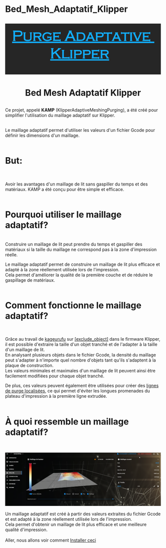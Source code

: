 # Bed_Mesh_Adaptatif_Klipper


##  ##

<div align="center">
  
![image](https://github.com/Eloura74/Purge_Adaptive_Klipper/blob/main/image/Readme.png)
  
</div>

##  ##

<div align="center">
  
# **Bed Mesh Adaptatif Klipper** #
  
</div>

##  ##

Ce projet, appelé **KAMP** (KlipperAdaptiveMeshingPurging), a été créé pour simplifier l'utilisation du maillage adaptatif sur Klipper. 
<br><br>

Le maillage adaptatif permet d'utiliser les valeurs d'un fichier Gcode pour définir les dimensions d'un maillage.
<br><br>

# **But:** #
<br>

Avoir les avantages d'un maillage de lit sans gaspiller du temps et des matériaux. KAMP a été conçu pour être simple et efficace.
<br><br>

# **Pourquoi utiliser le maillage adaptatif?** #
<br>
Construire un maillage de lit peut prendre du temps et gaspiller des matériaux si la taille du maillage ne correspond pas à la zone d'impression réelle.
<br>

Le maillage adaptatif permet de construire un maillage de lit plus efficace et adapté à la zone réellement utilisée lors de l'impression.
<br>
Cela permet d'améliorer la qualité de la première couche et de réduire le gaspillage de matériaux.
<br><br>

# **Comment fonctionne le maillage adaptatif?** #
<br>

Grâce au travail de [kageurufu](https://github.com/kageurufu) sur [[exclude_object]](https://github.com/kageurufu/preprocess_cancellation) dans le firmware Klipper, il est possible d'extraire la taille d'un objet tranché et de l'adapter à la taille d'un maillage de lit.
<br>
En analysant plusieurs objets dans le fichier Gcode, la densité du maillage peut s'adapter à n'importe quel nombre d'objets tant qu'ils s'adaptent à la plaque de construction. 
<br>
Les valeurs minimales et maximales d'un maillage de lit peuvent ainsi être facilement modifiées pour chaque objet tranché.

De plus, ces valeurs peuvent également être utilisées pour créer des [lignes de purge localisées](https://github.com/Eloura74/Purge_Adaptive_Klipper), ce qui permet d'éviter les longues promenades du plateau d'impression à la première ligne extrudée.
<br><br>

# **À quoi ressemble un maillage adaptatif?** #
<br>

![image](https://github.com/Eloura74/Purge_Adaptive_Klipper/blob/main/image/Exemple_BedMesh.png)

Un maillage adaptatif est créé à partir des valeurs extraites du fichier Gcode et est adapté à la zone réellement utilisée lors de l'impression.
<br>
Cela permet d'obtenir un maillage de lit plus efficace et une meilleure qualité d'impression.
<br><br>
Aller, nous allons voir comment [Installer ceci](https://github.com/Eloura74/Purge_Adaptive_Klipper/blob/main/Installation.md)
